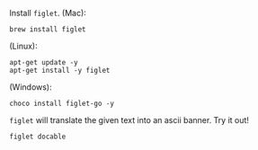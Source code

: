 

Install `figlet`. (Mac):

```bash|{type: 'command', platform: 'darwin', failed_when: 'exitCode!=0', stream: true}
brew install figlet
```

(Linux):
```bash|{type: 'command', platform: 'linux', failed_when: 'exitCode!=0', stream: true}
apt-get update -y
apt-get install -y figlet
```

(Windows):

```bash|{type: 'command', privileged: true, platform: 'win32', stream: true}
choco install figlet-go -y
```

`figlet` will translate the given text into an ascii banner. Try it out!

```bash|{type: 'command'}
figlet docable
```